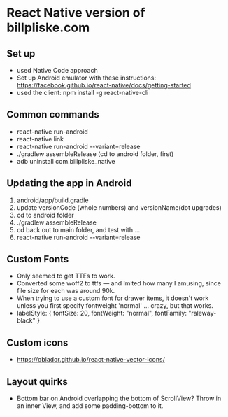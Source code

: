 # React Native version of billpliske.com

## Set up

-   used Native Code approach
-   Set up Android emulator with these instructions: https://facebook.github.io/react-native/docs/getting-started
-   used the client: npm install -g react-native-cli

## Common commands

-   react-native run-android
-   react-native link
-   react-native run-android --variant=release
-   ./gradlew assembleRelease (cd to android folder, first)
-   adb uninstall com.billpliske_native

## Updating the app in Android

1.  android/app/build.gradle
2.  update versionCode (whole numbers) and versionName(dot upgrades)
3.  cd to android folder
4.  ./gradlew assembleRelease
5.  cd back out to main folder, and test with ...
6.  react-native run-android --variant=release

## Custom Fonts

-   Only seemed to get TTFs to work.
-   Converted some woff2 to ttfs — and lmited how many I amusing, since file size for each was around 90k.
-   When trying to use a custom font for drawer items, it doesn't work unless you first specify fontweight 'normal' ... crazy, but that works.
-   labelStyle: {
    fontSize: 20,
    fontWeight: "normal",
    fontFamily: "raleway-black"
    }

## Custom icons

-   https://oblador.github.io/react-native-vector-icons/

## Layout quirks

-   Bottom bar on Android overlapping the bottom of ScrollView? Throw in an inner View, and add some padding-bottom to it.
